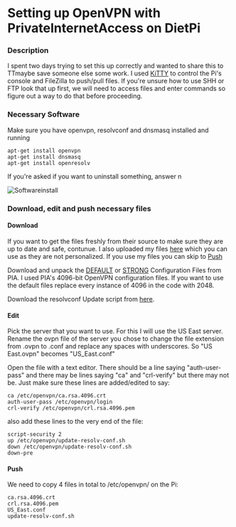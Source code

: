 # Setting up OpenVPN with PrivateInternetAccess on DietPi
### Description
I spent two days trying to set this up correctly and wanted to share this to TTmaybe save someone else some work.
I used [KiTTY](https://dietpi.com/downloads/binaries/all/Kitty_Portable_DietPi.7z) to control the Pi's console and FileZilla to push/pull files. If you're unsure how to use SHH or FTP look that up first, we will need to access files and enter commands so figure out a way to do that before proceeding.

### Necessary Software
Make sure you have openvpn, resolvconf and dnsmasq installed and running
```
apt-get install openvpn
apt-get install dnsmasq
apt-get install openresolv
```
If you're asked if you want to uninstall something, answer n

![Softwareinstall](https://i.imgur.com/qMz33GE.png)

### Download, edit and push necessary files
#### Download
If you want to get the files freshly from their source to make sure they are up to date and safe, contunue. I also uploaded my files [here](/Files) which you can use as they are not personalized. If you use my files you can skip to [Push](#push)

Download and unpack the [DEFAULT](https://www.privateinternetaccess.com/openvpn/openvpn.zip) or [STRONG](https://www.privateinternetaccess.com/openvpn/openvpn-strong.zip) Configuration Files from PIA. I used PIA's 4096-bit OpenVPN configuration files. If you want to use the default files replace every instance of 4096 in the code with 2048. 

Download the resolvconf Update script from [here](https://github.com/alfredopalhares/openvpn-update-resolv-conf).


#### Edit
Pick the server that you want to use. For this I will use the US East server. Rename the ovpn file of the server you chose to change the file extension from .ovpn to .conf and replace any spaces with underscores. So "US East.ovpn" becomes "US_East.conf"

Open the file with a text editor. There should be a line saying "auth-user-pass" and there may be lines saying "ca" and "crl-verify" but there may not be. Just make sure these lines are added/edited to say:
```
ca /etc/openvpn/ca.rsa.4096.crt
auth-user-pass /etc/openvpn/login
crl-verify /etc/openvpn/crl.rsa.4096.pem
```
also add these lines to the very end of the file:
```
script-security 2
up /etc/openvpn/update-resolv-conf.sh
down /etc/openvpn/update-resolv-conf.sh
down-pre
```
#### Push
We need to copy 4 files in total to /etc/openvpn/ on the Pi:
```
ca.rsa.4096.crt
crl.rsa.4096.pem 
US_East.conf
update-resolv-conf.sh
```
